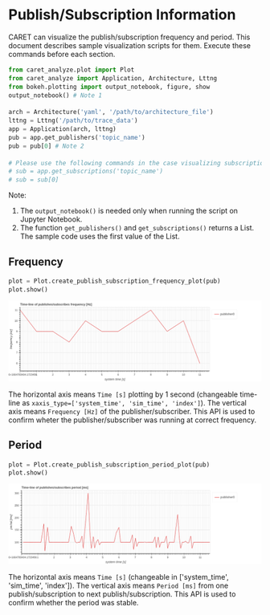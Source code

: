# Publish/Subscription Information

CARET can visualize the publish/subscription frequency and period.
This document describes sample visualization scripts for them.
Execute these commands before each section.

```python
from caret_analyze.plot import Plot
from caret_analyze import Application, Architecture, Lttng
from bokeh.plotting import output_notebook, figure, show
output_notebook() # Note 1

arch = Architecture('yaml', '/path/to/architecture_file')
lttng = Lttng('/path/to/trace_data')
app = Application(arch, lttng)
pub = app.get_publishers('topic_name')
pub = pub[0] # Note 2

# Please use the following commands in the case visualizing subscription.
# sub = app.get_subscriptions('topic_name')
# sub = sub[0]
```

Note:

1. The `output_notebook()` is needed only when running the script on Jupyter Notebook.
2. The function `get_publishers()` and `get_subscriptions()` returns a List. The sample code uses the first value of the List.

## Frequency

```python
plot = Plot.create_publish_subscription_frequency_plot(pub)
plot.show()
```

![pub_sub_frequency_time_line](../../imgs/pub_sub_frequency_time_line.png)

The horizontal axis means `Time [s]` plotting by 1 second (changeable time-line as `xaxis_type=['system_time', 'sim_time', 'index']`).
The vertical axis means `Frequency [Hz]` of the publisher/subscriber.
This API is used to confirm wheter the publisher/subscriber was running at correct frequency.

## Period

```python
plot = Plot.create_publish_subscription_period_plot(pub)
plot.show()
```

![pub_sub_frequency_time_line](../../imgs/pub_sub_period_time_line.png)

The horizontal axis means `Time [s]` (changeable in ['system_time', 'sim_time', 'index']).
The vertical axis means `Period [ms]` from one publish/subscription to next publish/subscription.
This API is used to confirm whether the period was stable.
